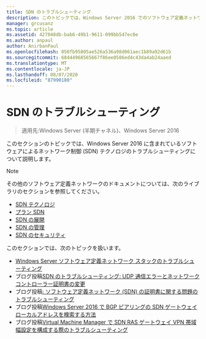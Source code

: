 ```yaml
---
title: SDN のトラブルシューティング
description: このトピックでは、Windows Server 2016 でのソフトウェア定義ネットワークのトラブルシューティングに関するコンテンツへのリンクを示します。
manager: grcusanz
ms.topic: article
ms.assetid: 427048db-bab6-49b1-9611-099bb547ec0e
ms.author: anpaul
author: AnirbanPaul
ms.openlocfilehash: 050fb95805ae526a536a98d061aec1b89a92d61b
ms.sourcegitcommit: 68444968565667f86ee0586ed4c43da4ab24aaed
ms.translationtype: MT
ms.contentlocale: ja-JP
ms.lasthandoff: 08/07/2020
ms.locfileid: "87990180"
---
```

# <a name="troubleshoot-sdn"></a>SDN のトラブルシューティング

>適用先:Windows Server (半期チャネル)、Windows Server 2016

このセクションのトピックでは、Windows Server 2016 に含まれているソフトウェアによるネットワーク制御 (SDN) テクノロジのトラブルシューティングについて説明します。

> [!NOTE]
> その他のソフトウェア定義ネットワークのドキュメントについては、次のライブラリのセクションを参照してください。
>
> - [SDN テクノロジ](../technologies/Software-Defined-Networking-Technologies.md)
> - [プラン SDN](/windows-server/networking/sdn/plan/Deploy-a-Software-Defined-Network-Infrastructure)
> - [SDN の展開](../deploy/deploy-a-software-defined-network-infrastructure.md)
> - [SDN の管理](../manage/manage-sdn.md)
> - [SDN のセキュリティ](../security/sdn-security-top.md)

このセクションでは、次のトピックを扱います。

- [Windows Server ソフトウェア定義ネットワーク スタックのトラブルシューティング](./troubleshoot-windows-server-software-defined-networking-stack.md)
- ブログ投稿[SDN のトラブルシューティング: UDP 通信エラーとネットワークコントローラー証明書の変更](https://techcommunity.microsoft.com/t5/Networking-Blog/SDN-Troubleshooting-UDP-Communication-failures-and-changing-the/ba-p/339694)
- ブログ投稿[: ソフトウェア定義ネットワーク (SDN) の証明書に関する問題のトラブルシューティング](https://techcommunity.microsoft.com/t5/Networking-Blog/Troubleshooting-certificate-issues-in-Software-Defined/ba-p/339671)
- ブログ投稿[Windows Server 2016 で BGP ピアリングの SDN ゲートウェイローカルアドレスを検索する方法](https://techcommunity.microsoft.com/t5/Networking-Blog/How-to-find-the-SDN-gateway-local-address-for-BGP-peering-in/ba-p/339663)
- ブログ投稿[Virtual Machine Manager で SDN RAS ゲートウェイ VPN 帯域幅設定を構成する際のトラブルシューティング](https://techcommunity.microsoft.com/t5/Networking-Blog/Troubleshoot-Configuring-SDN-RAS-Gateway-VPN-Bandwidth-Settings/ba-p/339661)